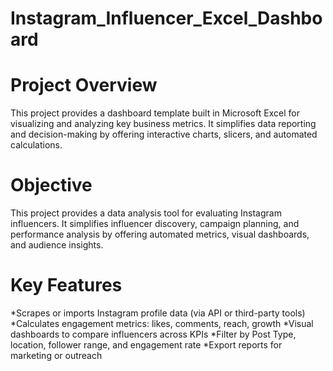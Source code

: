 # Instagram_Influencer_Excel_Dashboard

# Project Overview
This project provides a dashboard template built in Microsoft Excel for visualizing and analyzing key business metrics. It simplifies data reporting and decision-making by offering interactive charts, slicers, and automated calculations.

# Objective
This project provides a data analysis tool for evaluating Instagram influencers. It simplifies influencer discovery, campaign planning, and performance analysis by offering automated metrics, visual dashboards, and audience insights.
# Key Features
  *Scrapes or imports Instagram profile data (via API or third-party tools)
  *Calculates engagement metrics: likes, comments, reach, growth
  *Visual dashboards to compare influencers across KPIs
  *Filter by Post Type, location, follower range, and engagement rate
  *Export reports for marketing or outreach

